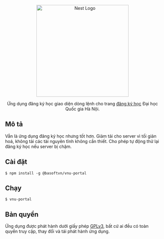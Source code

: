 <p align="center">
  <a href="https://www.vnu.edu.vn" target="blank"><img src="https://www.vnu.edu.vn/home/images/logo.png" width="300" alt="Nest Logo" /></a>
</p>

<p align="center">Ứng dụng đăng ký học giao diện dòng lệnh cho trang <a href="http://dangkyhoc.vnu.edu.vn">đăng ký học</a> Đại học Quốc gia Hà Nội.</p>

## Mô tả

Vẫn là ứng dụng đăng ký học nhưng tốt hơn. Giảm tải cho server vì tối giản hoá, không tải các tài nguyên tĩnh không cần thiết. Cho phép tự động thử lại đăng ký học nếu server bị chậm.

## Cài đặt

```
$ npm install -g @basoftvn/vnu-portal
```

## Chạy

```
$ vnu-portal
```

## Bản quyền

Ứng dụng được phát hành dưới giấy phép <a href="https://www.gnu.org/licenses/gpl-3.0.en.html">GPLv3</a>, bất cứ ai đều có toàn quyền truy cập, thay đổi và tái phát hành ứng dụng.
